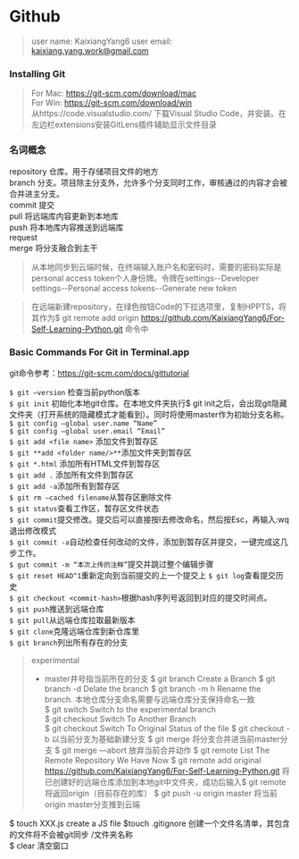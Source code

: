 # Github

> user name: KaixiangYang6
> user email: kaixiang.yang.work@gmail.com

### Installing Git


> For Mac: https://git-scm.com/download/mac  
> For Win: https://git-scm.com/download/win  
> 从https://code.visualstudio.com/ 下载Visual Studio Code，并安装。在左边栏extensions安装GitLens插件辅助显示文件目录
  
  
### 名词概念
repository  仓库。用于存储项目文件的地方  
branch		分支。项目除主分支外，允许多个分支同时工作，审核通过的内容才会被合并进主分支。  
commit 提交  
pull 将远端库内容更新到本地库  
push 将本地库内容推送到远端库  
request  
merge 将分支融合到主干  
> 从本地同步到云端时候，在终端输入账户名和密码时，需要的密码实际是personal access token个人身份牌。令牌在settings--Developer settings--Personal access tokens--Generate new token  

> 在远端新建repository，在绿色按钮Code的下拉选项里，复制HPPTS，将其作为$ git remote add origin https://github.com/KaixiangYang6/For-Self-Learning-Python.git 命令中
  
  
### Basic Commands For Git in Terminal.app 
git命令参考：https://git-scm.com/docs/gittutorial

`$ git —version` 				检查当前python版本  
`$ git init` 						初始化本地git仓库。在本地文件夹执行$ git init之后，会出现git隐藏文件夹（打开系统的隐藏模式才能看到）。同时将使用master作为初始分支名称。  
`$ git config —global user.name “Name”`  
`$ git config —global user.email “Email”`  
`$ git add <file name>` 添加文件到暂存区  
`$ git **add <folder name/>**`添加文件夹到暂存区  
`$ git *.html`		添加所有HTML文件到暂存区  
`$ git add .`	    添加所有文件到暂存区  
`$ git add -a`添加所有到暂存区  
`$ git rm —cached filename`从暂存区删除文件  
`$ git status`查看工作区，暂存区文件状态  
`$ git commit`提交修改。提交后可以直接按I去修改命名，然后按Esc，再输入:wq退出修改模式  
`$ git commit -a`自动检查任何改动的文件，添加到暂存区并提交，一键完成这几步工作。  
`$ gut commit -m “本次上传的注释”`提交并跳过整个编辑步骤  
`$ git reset HEAD^1`重新定向到当前提交的上一个提交上
`$ git log`查看提交历史  
`$ git checkout <commit-hash>`根据hash序列号返回到对应的提交时间点。  
`$ git push`推送到远端仓库  
`$ git pull`从远端仓库拉取最新版本  
`$ git clone`克隆远端仓库到新仓库里  
`$ git branch`列出所有存在的分支  
> experimental
> * master井号指当前所在的分支
$ git branch <name>			Create a Branch
$ git branch -d <name>		Delate the branch
$ git branch -m h<name>		Rename the branch. 本地仓库分支命名需要与远端仓库分支保持命名一致  
$ git switch <experimental>	Switch to the experimental branch  
$ git checkout <branch name>	Switch To Another Branch  
$ git checkout <file name>	Switch To Original Status of the file
$ git checkout -b <branch name>	以当前分支为基础新建分支
$ git merge <branch name> 	将分支合并进当前master分支
$ git merge —abort			放弃当前合并动作
$ git remote					List The Remote Repository We Have Now
$ git remote add original https://github.com/KaixiangYang6/For-Self-Learning-Python.git 将已创建好的远端仓库添加到本地git中文件夹，成功后输入$ git remote将返回origin（目前存在的库）
$ git push -u origin master	将当前origin master分支推到云端



$ touch XXX.js	create a JS file
$touch .gitignore				创建一个文件名清单，其包含的文件将不会被git同步
	/文件夹名称	
$ clear			清空窗口


